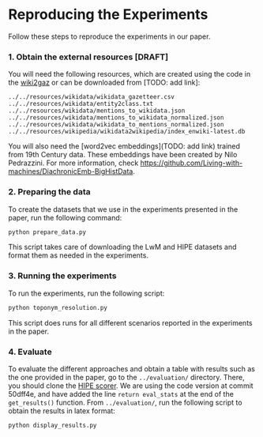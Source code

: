 # Reproducing the Experiments

Follow these steps to reproduce the experiments in our paper.

### 1. Obtain the external resources [DRAFT]

You will need the following resources, which are created using the code in the [wiki2gaz](https://github.com/Living-with-machines/wiki2gaz) or can be downloaded from [TODO: add link]:
```
../../resources/wikidata/wikidata_gazetteer.csv
../../resources/wikidata/entity2class.txt
../../resources/wikidata/mentions_to_wikidata.json
../../resources/wikidata/mentions_to_wikidata_normalized.json
../../resources/wikidata/wikidata_to_mentions_normalized.json
../../resources/wikipedia/wikidata2wikipedia/index_enwiki-latest.db
```

You will also need the [word2vec embeddings](TODO: add link) trained from 19th Century data. These embeddings have been created by Nilo Pedrazzini. For more information, check https://github.com/Living-with-machines/DiachronicEmb-BigHistData.

### 2. Preparing the data

To create the datasets that we use in the experiments presented in the paper, run the following command:
```bash
python prepare_data.py
```
This script takes care of downloading the LwM and HIPE datasets and format them as needed in the experiments.

### 3. Running the experiments

To run the experiments, run the following script:
```bash
python toponym_resolution.py
```
This script does runs for all different scenarios reported in the experiments in the paper.

### 4. Evaluate

To evaluate the different approaches and obtain a table with results such as the one provided in the paper, go to the `../evaluation/` directory. There, you should clone the [HIPE scorer](https://github.com/hipe-eval/HIPE-scorer). We are using the code version at commit 50dff4e, and have added the line `return eval_stats` at the end of the `get_results()` function. From `../evaluation/`, run the following script to obtain the results in latex format:
```bash
python display_results.py
```
